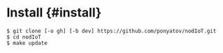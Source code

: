 # Install {#install}

```
$ git clone [-o gh] [-b dev] https://github.com/ponyatov/nodIoT.git
$ cd nodIoT
$ make update
```
